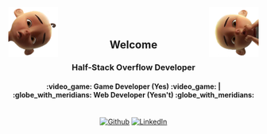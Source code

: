<div style="position: relative">
  <img align="left" width="100" height="100" alt="Fajar Setya Budi's Github" src="assets/left-upin.png"/>
  <img align="right" width="100" height="100" alt="Fajar Setya Budi's Github" src="assets/right-ipin.png"/>
</div>
<br>
<br>
<h2 align="center">Welcome</h2></div>
<h3 align="center">Half-Stack Overflow Developer</h3>
<h4 align="center">:video_game: Game Developer (Yes) :video_game: | :globe_with_meridians: Web Developer (Yesn't) :globe_with_meridians:</h4>
<br>
<div align="center">
  <a href="https://github.com/magicjar" target="_blank"><img alt="Github" align="center" src="https://img.shields.io/badge/GitHub-%2312100E.svg?&style=for-the-badge&logo=Github&logoColor=white" /></a>
  <a href="https://www.linkedin.com/in/fajarsetya" target="_blank"><img align="center" alt="LinkedIn" src="https://img.shields.io/badge/linkedin-%230077B5.svg?&style=for-the-badge&logo=linkedin&logoColor=white" /></a>
</div>
